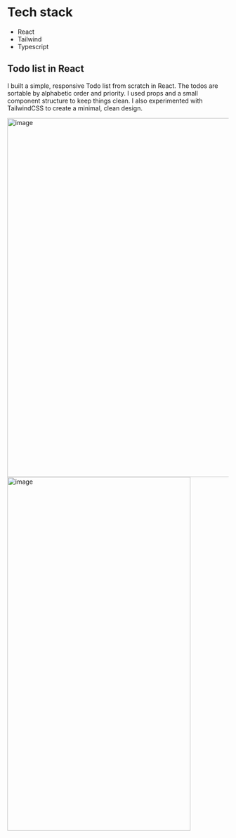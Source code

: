 # Tech stack

- React
- Tailwind
- Typescript
  
## Todo list in React

I built a simple, responsive Todo list from scratch in React. The todos are sortable by alphabetic order and priority.
I used props and a small component structure to keep things clean.
I also experimented with TailwindCSS to create a minimal, clean design.


<img width="1256" height="817" alt="image" src="https://github.com/user-attachments/assets/eebf0aff-3bbb-44bb-a191-fedc360a2679" />
<img width="417" height="805" alt="image" src="https://github.com/user-attachments/assets/45fc7f6a-fd31-4e21-8b17-1282ac9b807f" />
